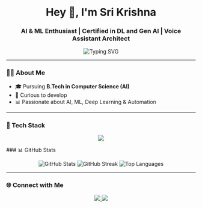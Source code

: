 <h1 align="center">Hey 👋, I'm Sri Krishna</h1>
<h3 align="center">AI & ML Enthusiast | Certified in DL and Gen AI | Voice Assistant Architect</h3>

  <p align="center">
  <img src="https://readme-typing-svg.demolab.com?font=Fira+Code&duration=2000&pause=1000&color=6DD1F2&center=true&vCenter=true&width=600&lines=Building+Intelligent+Systems+%F0%9F%9A%80;Machine+Learning+%7C+Voice+AI+%7C+Deep+Learning;Always+learning+%E2%9C%A8" alt="Typing SVG" />
</p>






---

### 👨‍💻 About Me

- 🎓 Pursuing **B.Tech in Computer Science (AI)**
- 🤖 Curious to develop
- 📊 Passionate about AI, ML, Deep Learning & Automation
  

---

### 🧰 Tech Stack

<p align="center">
  <img src="https://skillicons.dev/icons?i=py,flutter,cpp,html,css,mongodb,git,github" />
</p>
### 📊 GitHub Stats

<p align="center">
  <img src="https://github-readme-stats.vercel.app/api?username=Srikrishna-2023&show_icons=true&theme=tokyonight" alt="GitHub Stats" />
  <img src="https://github-readme-streak-stats.herokuapp.com?user=Srikrishna-2023&theme=tokyonight" alt="GitHub Streak" />
  <img src="https://github-readme-stats.vercel.app/api/top-langs/?username=Srikrishna-2023&layout=compact&theme=tokyonight" alt="Top Languages" />
</p>

---

### 🌐 Connect with Me

<p align="center">
  <a href="https://www.linkedin.com/in/sri-krishna-bharadwaj-namavarapu-b194a1306/" target="_blank">
    <img src="https://img.shields.io/badge/LinkedIn-blue?logo=linkedin&logoColor=white&style=for-the-badge" />
  </a>
  <a href="mailto:srikrishna.nam@gmail.com" target="_blank">
    <img src="https://img.shields.io/badge/Gmail-D14836?logo=gmail&logoColor=white&style=for-the-badge" />
  </a>
</p>
